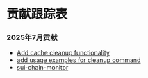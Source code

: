 # 贡献跟踪表

### 2025年7月贡献
- [Add cache cleanup functionality](https://github.com/MystenLabs/suiup/pull/69)
- [add usage examples for cleanup command](https://github.com/MystenLabs/suiup/pull/76)
- [sui-chain-monitor](https://github.com/HETAOSAMA/sui-chain-monitor)